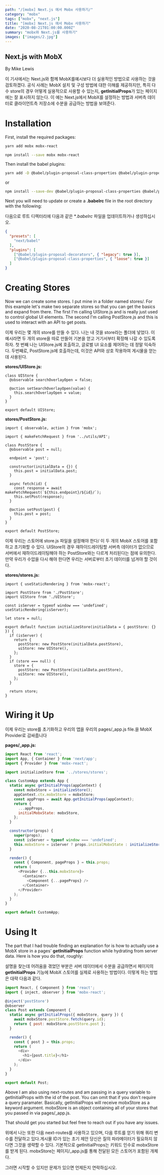 ```yaml
---
path: "/[mobx] Next.js 에서 Mobx 사용하기/"
category: "mobx"
tags: ["mobx", "next.js"]
title: "[mobx] Next.js 에서 Mobx 사용하기"
date: "2020-08-21T01:00:00.000Z"
summary: "mobx와 Next.js를 사용하기"
images: ["images/2.jpg"]
---
```




## Next.js with MobX

By Mike Lewis

이 기사에서는 Next.js와 함께 MobX를예시보다 더 실용적인 방법으로 사용하는 것을 검토하겠다. 공식 사례는 MobX 설치 및 구성 방법에 대한 이해를 제공하지만, 특히 다수 store의 경우 어떻게 실용적으로 사용할 수 있는지, **getInitialProps**가 있는 페이지에는 잘 표시하지 않는다. 이 예는 Next.js에서 MobX를 설정하는 방법과 서버측 데이터로 클라이언트측 저장소에 수분을 공급하는 방법을 보여준다.

# Installation

First, install the required packages:

```bash
yarn add mobx mobx-react
```

```bash
npm install --save mobx mobx-react
```

Then install the babel plugins:

```bash
yarn add -D @babel/plugin-proposal-class-properties @babel/plugin-proposal-decorators
```

or

```bash
npm install --save-dev @babel/plugin-proposal-class-properties @babel/plugin-proposal-decorators
```

 

Next you will need to update or create a **.babelrc** file in the root directory with the following:



다음으로 루트 디렉터리에 다음과 같은 **.babelrc* 파일을 업데이트하거나 생성하십시오.

```json
{
  "presets": [
    "next/babel"
  ],
  "plugins": [
    ["@babel/plugin-proposal-decorators", { "legacy": true }],
    ["@babel/plugin-proposal-class-properties", { "loose": true }]
  ]
}
```

 

# Creating Stores

Now we can create some stores. I put mine in a folder named stores/. For this example let's make two separate stores so that you can get the basics and expand from there. The first I'm calling UIStore.js and is really just used to control global UI elements. The second I'm calling PostStore.js and this is used to interact with an API to get posts.



이제 우리는 몇 개의 store를 만들 수 있다. 나는 내 것을 store라는 폴더에 넣었다. 이 예시라면 두 개의 store을 따로 만들어 기본을 얻고 거기서부터 확장해 나갈 수 있도록 하자. 첫 번째 나는 UIStore.js에 호출하고, 글로벌 UI 요소를 제어하는 데 정말 익숙하다. 두번째로, PostStore.js에 호출하는데, 이것은 API와 상호 작용하여 게시물을 얻는데 사용된다.

**stores/UIStore.js:**

```react
class UIStore {
  @observable searchOverlayOpen = false;

  @action setSearchOverlayOpen(value) {
    this.searchOverlayOpen = value;
  }
}

export default UIStore;
```

 

**stores/PostStore.js:**

```react
import { observable, action } from 'mobx';

import { makeFetchRequest } from '../utils/API';

class PostStore {
  @observable post = null;

  endpoint = 'post';

  constructor(initialData = {}) {
    this.post = initialData.post;
  }

  async fetch(id) {
    const response = await makeFetchRequest(`${this.endpoint}/${id}/`);
    this.setPost(response);
  }

  @action setPost(post) {
    this.post = post;
  }
}

export default PostStore;
```

이제 우리는 스토어에 store.js 파일을 설정해야 한다/ 이 두 개의 MobX 스토어를 포함하고 초기화할 수 있다. UIStore의 경우 재하이드레이팅할 서버측 데이터가 없으므로 서버에서 재하이드레이팅해야 하는 PostStore와는 다르게 처리된다는 점에 유의한다. 만약 우리가 수압을 다시 해야 한다면 우리는 서버로부터 초기 데이터를 넘겨야 할 것이다.

**stores/stores.js:**

```react
import { useStaticRendering } from 'mobx-react';

import PostStore from './PostStore';
import UIStore from './UIStore';

const isServer = typeof window === 'undefined';
useStaticRendering(isServer);

let store = null;

export default function initializeStore(initialData = { postStore: {} }) {
  if (isServer) {
    return {
      postStore: new PostStore(initialData.postStore),
      uiStore: new UIStore(),
    };
  }
  if (store === null) {
    store = {
      postStore: new PostStore(initialData.postStore),
      uiStore: new UIStore(),
    };
  }

  return store;
}
```

 

# Wiring it Up

이제 우리는 store를 초기화하고 우리의 앱을 우리의 pages/_app.js file.을  MobX Provider로 감싸줍니다



**pages/_app.js:**

```javascript
import React from 'react';
import App, { Container } from 'next/app';
import { Provider } from 'mobx-react';

import initializeStore from '../stores/stores';

class CustomApp extends App {
  static async getInitialProps(appContext) {
    const mobxStore = initializeStore();
    appContext.ctx.mobxStore = mobxStore;
    const appProps = await App.getInitialProps(appContext);
    return {
      ...appProps,
      initialMobxState: mobxStore,
    };
  }

  constructor(props) {
    super(props);
    const isServer = typeof window === 'undefined';
    this.mobxStore = isServer ? props.initialMobxState : initializeStore(props.initialMobxState);
  }

  render() {
    const { Component, pageProps } = this.props;
    return (
      <Provider {...this.mobxStore}>
        <Container>
          <Component {...pageProps} />
        </Container>
      </Provider>
    );
  }
}

export default CustomApp;
```

 

# Using It

The part that I had trouble finding an explanation for is how to actually use a MobX store in a pages' **getInitialProps** function while hydrating from server data. Here is how you do that, roughly:



설명을 찾는데 어려움을 겪었던 부분은 서버 데이터에서 수분을 공급하면서 페이지의 **getInitialProps** 기능에 MobX 스토어를 실제로 사용하는 방법이다. 이렇게 하는 방법은 대략 다음과 같다.

```javascript
import React, { Component } from 'react';
import { inject, observer } from 'mobx-react';

@inject('postStore') 
@observer
class Post extends Component {
  static async getInitialProps({ mobxStore, query }) {
    await mobxStore.postStore.fetch(query.id);
    return { post: mobxStore.postStore.post };
  }

  render() {
    const { post } = this.props;
    return (
      <div>
        <h1>{post.title}</h1>
      </div>
    );
  }
}

export default Post;
```

Above I am also using next-routes and am passing in a query variable to getInitialProps with the id of the post. You can omit that if you don't require a query paramater. Basically, getInitialProps will receive mobxStore as a keyword argument. mobxStore is an object containing all of your stores that you passed in via pages/_app.js.

That should get you started but feel free to reach out if you have any issues.



위에서 나는 또한 다음 next-routes를 사용하고 있으며, 다음 루트를 얻기 위해 쿼리 변수를 전달하고 있다.게시물 ID가 있는 초기 제안 당신은 질의 파라메이터가 필요하지 않다면 그것을 생략할 수 있다. 기본적으로 getInitialProps는 키워드 인수로 mobxStore를 받게 된다. mobxStore는 페이지/_app.js를 통해 전달된 모든 스토어가 포함된 개체다.

그러면 시작할 수 있지만 문제가 있으면 언제든지 연락하십시오.